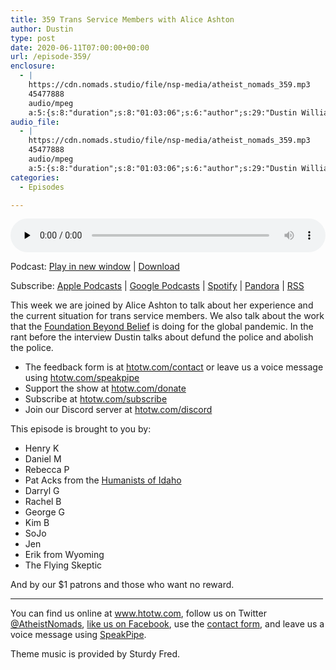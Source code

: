 ```yaml
---
title: 359 Trans Service Members with Alice Ashton
author: Dustin
type: post
date: 2020-06-11T07:00:00+00:00
url: /episode-359/
enclosure:
  - |
    https://cdn.nomads.studio/file/nsp-media/atheist_nomads_359.mp3
    45477888
    audio/mpeg
    a:5:{s:8:"duration";s:8:"01:03:06";s:6:"author";s:29:"Dustin Williams, Alice Ashton";s:8:"explicit";s:1:"1";s:13:"episode_title";s:39:"Trans Service Members with Alice Ashton";s:10:"episode_no";s:3:"359";}
audio_file:
  - |
    https://cdn.nomads.studio/file/nsp-media/atheist_nomads_359.mp3
    45477888
    audio/mpeg
    a:5:{s:8:"duration";s:8:"01:03:06";s:6:"author";s:29:"Dustin Williams, Alice Ashton";s:8:"explicit";s:1:"1";s:13:"episode_title";s:39:"Trans Service Members with Alice Ashton";s:10:"episode_no";s:3:"359";}
categories:
  - Episodes

---
```

<div itemscope itemtype="http://schema.org/AudioObject">
  <meta itemprop="name" content="359 Trans Service Members with Alice Ashton" />
  
  <meta itemprop="uploadDate" content="2020-06-11T01:00:00-06:00" />
  
  <meta itemprop="encodingFormat" content="audio/mpeg" />
  
  <meta itemprop="duration" content="PT1H03M06S" />
  
  <meta itemprop="description" content="This week we are joined by Alice Ashton to talk about her experience and the current situation for trans service members. We also talk about the work that the Foundation Beyond Belief is doing for the global pandemic. In the rant before the interview..." />
  
  <meta itemprop="contentUrl" content="https://dts.podtrac.com/redirect.mp3/cdn.nomads.studio/file/nsp-media/atheist_nomads_359.mp3" />
  
  <meta itemprop="contentSize" content="43.4" />
  </p> 
  
  <div class="powerpress_player" id="powerpress_player_8622">
    <audio class="wp-audio-shortcode" id="audio-4445-366" preload="none" style="width: 100%;" controls="controls"><source type="audio/mpeg" src="https://dts.podtrac.com/redirect.mp3/cdn.nomads.studio/file/nsp-media/atheist_nomads_359.mp3?_=366" /><a href="https://dts.podtrac.com/redirect.mp3/cdn.nomads.studio/file/nsp-media/atheist_nomads_359.mp3">https://dts.podtrac.com/redirect.mp3/cdn.nomads.studio/file/nsp-media/atheist_nomads_359.mp3</a></audio>
  </div>
</div>

<p class="powerpress_links powerpress_links_mp3">
  Podcast: <a href="https://dts.podtrac.com/redirect.mp3/cdn.nomads.studio/file/nsp-media/atheist_nomads_359.mp3" class="powerpress_link_pinw" target="_blank" title="Play in new window" onclick="return powerpress_pinw('https://htotw.com/?powerpress_pinw=4445-podcast');" rel="nofollow">Play in new window</a> | <a href="https://dts.podtrac.com/redirect.mp3/cdn.nomads.studio/file/nsp-media/atheist_nomads_359.mp3" class="powerpress_link_d" title="Download" rel="nofollow" download="atheist_nomads_359.mp3">Download</a>
</p>

<p class="powerpress_links powerpress_subscribe_links">
  Subscribe: <a href="https://podcasts.apple.com/us/podcast/humanists-take-on-the-world/id530050098?mt=2&ls=1" class="powerpress_link_subscribe powerpress_link_subscribe_itunes" target="_blank" title="Subscribe on Apple Podcasts" rel="nofollow">Apple Podcasts</a> | <a href="https://www.google.com/podcasts?feed=aHR0cDovL2F0aGVpc3Rub21hZHMubGlic3luLmNvbS9yc3M%3D" class="powerpress_link_subscribe powerpress_link_subscribe_googleplay" target="_blank" title="Subscribe on Google Podcasts" rel="nofollow">Google Podcasts</a> | <a href="https://open.spotify.com/show/3LzK2xZGike6Tc1GEMtMbr?si=LieN9SNuTpq96smuaUsH8A" class="powerpress_link_subscribe powerpress_link_subscribe_spotify" target="_blank" title="Subscribe on Spotify" rel="nofollow">Spotify</a> | <a href="https://www.pandora.com/podcast/atheist-nomads/PC:10122?corr=62071012&part=ug" class="powerpress_link_subscribe powerpress_link_subscribe_pandora" target="_blank" title="Subscribe on Pandora" rel="nofollow">Pandora</a> | <a href="https://htotw.com/feed/podcast/" class="powerpress_link_subscribe powerpress_link_subscribe_rss" target="_blank" title="Subscribe via RSS" rel="nofollow">RSS</a>
</p>

This week we are joined by Alice Ashton to talk about her experience and the current situation for trans service members. We also talk about the work that the [Foundation Beyond Belief][1] is doing for the global pandemic. In the rant before the interview Dustin talks about defund the police and abolish the police.

<!--more-->

  * The feedback form is at [htotw.com/contact](https://htotw.com/contact) or leave us a voice message using <a href="https://htotw.com/speakpipe" target="_blank" rel="noopener noreferrer">htotw.com/speakpipe</a>
  * Support the show at <a href="https://htotw.com/donate" target="_blank" rel="payment noopener noreferrer">htotw.com/donate</a>
  * Subscribe at <a href="https://htotw.com/subscribe" target="_blank" rel="noopener noreferrer">htotw.com/subscribe</a>
  * Join our Discord server at <a href="https://htotw.com/discord" target="_blank" rel="noopener noreferrer">htotw.com/discord</a>

This episode is brought to you by:

  * Henry K
  * Daniel M
  * Rebecca P
  * Pat Acks from the <a href="https://www.humanistsofidaho.org" target="_blank" rel="noopener noreferrer">Humanists of Idaho</a>
  * Darryl G
  * Rachel B
  * George G
  * Kim B
  * SoJo
  * Jen
  * Erik from Wyoming
  * The Flying Skeptic

And by our $1 patrons and those who want no reward.

<hr width="500" />

You can find us online at <a href="https://www.htotw.com/" target="_blank" rel="noopener noreferrer">www.htotw.com</a>, follow us on Twitter <a href="https://twitter.com/AtheistNomads" target="_blank" rel="noopener noreferrer">@AtheistNomads</a>, <a href="https://htotw.com/facebook" target="_blank" rel="noopener noreferrer">like us on Facebook</a>, use the [contact form](https://htotw.com/contact), and leave us a voice message using <a href="https://htotw.com/speakpipe" target="_blank" rel="noopener noreferrer">SpeakPipe</a>.

Theme music is provided by Sturdy Fred.

 [1]: https://foundationbeyondbelief.org/